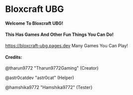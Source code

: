 # Bloxcraft UBG
#### Welcome To Bloxcraft UBG! 
#### This Has Games And Other Fun Things You Can Do!
https://bloxcraft-ubg.pages.dev
Many Games You Can Play!
#### Credits:
@tharun9772 "Tharun9772Gaming" (Creator)

@astr0catdev "astr0cat" (Helper)

@hamshika9772 "Hamshika9772" (Tester}

